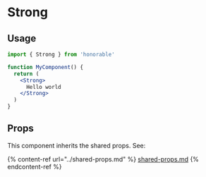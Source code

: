 # Strong

## Usage

```jsx
import { Strong } from 'honorable'

function MyComponent() {
  return (
    <Strong>
      Hello world
    </Strong>
  )
}
```

## Props

This component inherits the shared props. See:

{% content-ref url="../shared-props.md" %}
[shared-props.md](../shared-props.md)
{% endcontent-ref %}

